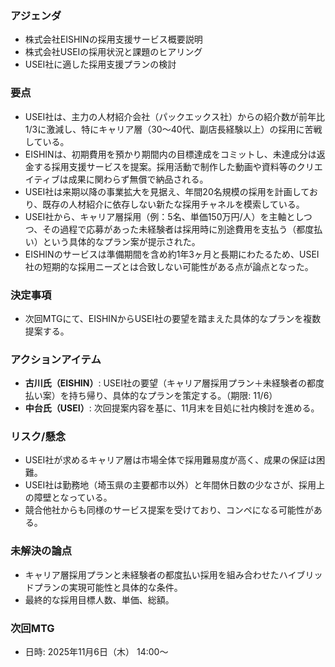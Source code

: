### アジェンダ
- 株式会社EISHINの採用支援サービス概要説明
- 株式会社USEIの採用状況と課題のヒアリング
- USEI社に適した採用支援プランの検討

### 要点
- USEI社は、主力の人材紹介会社（パックエックス社）からの紹介数が前年比1/3に激減し、特にキャリア層（30〜40代、副店長経験以上）の採用に苦戦している。
- EISHINは、初期費用を預かり期間内の目標達成をコミットし、未達成分は返金する採用支援サービスを提案。採用活動で制作した動画や資料等のクリエイティブは成果に関わらず無償で納品される。
- USEI社は来期以降の事業拡大を見据え、年間20名規模の採用を計画しており、既存の人材紹介に依存しない新たな採用チャネルを模索している。
- USEI社から、キャリア層採用（例：5名、単価150万円/人）を主軸としつつ、その過程で応募があった未経験者は採用時に別途費用を支払う（都度払い）という具体的なプラン案が提示された。
- EISHINのサービスは準備期間を含め約1年3ヶ月と長期にわたるため、USEI社の短期的な採用ニーズとは合致しない可能性がある点が論点となった。

### 決定事項
- 次回MTGにて、EISHINからUSEI社の要望を踏まえた具体的なプランを複数提案する。

### アクションアイテム
- **古川氏（EISHIN）**: USEI社の要望（キャリア層採用プラン＋未経験者の都度払い案）を持ち帰り、具体的なプランを策定する。（期限: 11/6）
- **中台氏（USEI）**: 次回提案内容を基に、11月末を目処に社内検討を進める。

### リスク/懸念
- USEI社が求めるキャリア層は市場全体で採用難易度が高く、成果の保証は困難。
- USEI社は勤務地（埼玉県の主要都市以外）と年間休日数の少なさが、採用上の障壁となっている。
- 競合他社からも同様のサービス提案を受けており、コンペになる可能性がある。

### 未解決の論点
- キャリア層採用プランと未経験者の都度払い採用を組み合わせたハイブリッドプランの実現可能性と具体的な条件。
- 最終的な採用目標人数、単価、総額。

### 次回MTG
- 日時: 2025年11月6日（木） 14:00〜